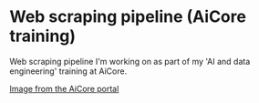 # Web scraping pipeline (AiCore training)

Web scraping pipeline I'm working on as part of my 'AI and data engineering' training at AiCore.

[Image from the AiCore portal](images/portal.png)
